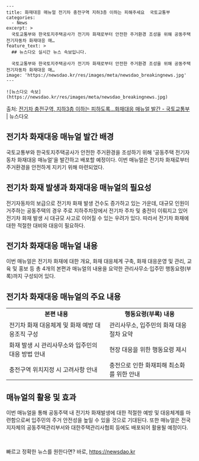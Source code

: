     ---
    title: 화재대응 매뉴얼 전기차 충전구역 지하3층 이하는 피해주세요  국토교통부
    categories:
      - News
    excerpt: >
      국토교통부와 한국토지주택공사가 전기차 화재로부터 안전한 주거환경 조성을 위해 공동주택 전기자동차 화재대응 매…
    feature_text: >
      ## 뉴스다오 실시간 뉴스 속보입니다.
    
      국토교통부와 한국토지주택공사가 전기차 화재로부터 안전한 주거환경 조성을 위해 공동주택 전기자동차 화재대응 매…
    image: 'https://newsdao.kr/res/images/meta/newsdao_breakingnews.jpg'
    ---
    
    ![뉴스다오 속보](https://newsdao.kr/res/images/meta/newsdao_breakingnews.jpg)

<p>출처: <a href="https://newsdao.kr/2763" rel="dofollow">전기차 충전구역, 지하3층 이하는 피하도록…화재대응 매뉴얼 발간 - 국토교통부</a> | 뉴스다오</p>

<h2 data-ke-size="size26">전기차 화재대응 매뉴얼 발간 배경</h2>
<p data-ke-size="size16">국토교통부와 한국토지주택공사가 안전한 주거환경을 조성하기 위해 '공동주택 전기자동차 화재대응 매뉴얼'을 발간하고 배포할 예정이다. 이번 매뉴얼은 전기차 화재로부터 주거환경을 안전하게 지키기 위해 마련되었다.</p>

<h2 data-ke-size="size26">전기차 화재 발생과 화재대응 매뉴얼의 필요성</h2>
<p data-ke-size="size16">전기자동차의 보급으로 전기차 화재 발생 건수도 증가하고 있는 가운데, 대규모 인원이 거주하는 공동주택의 경우 주로 지하주차장에서 전기차 주차 및 충전이 이뤄지고 있어 전기차 화재 발생 시 대규모 사고로 이어질 수 있는 우려가 있다. 따라서 전기차 화재에 대한 적절한 대비와 대응이 필요하다.</p>

<h2 data-ke-size="size26">전기차 화재대응 매뉴얼 내용</h2>
<p data-ke-size="size16">이번 매뉴얼은 전기차 화재에 대한 개요, 화재 대응체계 구축, 화재 대응운영 및 관리, 교육 및 홍보 등 총 4개의 본편과 매뉴얼의 내용을 요약한 관리사무소·입주민 행동요령(부록)까지 구성되어 있다.</p>

<h2 data-ke-size="size26">전기차 화재대응 매뉴얼의 주요 내용</h2>
<table>
	<tr>
		<td style="text-align: center; height: 17px;"><b>본편 내용</b></td>
		<td style="text-align: center; height: 17px;"><b>행동요령(부록) 내용</b></td>
	</tr>
	<tr>
		<td style="text-align: left;">전기차 화재 대응체계 및 화재 예방 대응조직 구성</td>
		<td style="text-align: left;">관리사무소, 입주민의 화재 대응 절차 요약</td>
	</tr>
	<tr>
		<td style="text-align: left;">화재 발생 시 관리사무소와 입주민의 대응 방법 안내</td>
		<td style="text-align: left;">현장 대응을 위한 행동요령 제시</td>
	</tr>
	<tr>
		<td style="text-align: left;">충전구역 위치지정 시 고려사항 안내</td>
		<td style="text-align: left;">충전으로 인한 화재피해 최소화를 위한 안내</td>
	</tr>
</table>

<h2 data-ke-size="size26">매뉴얼의 활용 및 효과</h2>
<p data-ke-size="size16">이번 매뉴얼을 통해 공동주택 내 전기차 화재발생에 대한 적절한 예방 및 대응체계를 마련함으로써 입주민의 주거 안전성을 높일 수 있을 것으로 기대된다. 또한 매뉴얼은 전국 지자체의 공동주택관리부서와 대한주택관리사협회 등에도 배포되어 활용될 예정이다.</p>

<p data-ke-size="size16">&nbsp;</p> 

빠르고 정확한 뉴스를 원한다면? 바로, <a href="https://newsdao.kr" rel="dofollow">https://newsdao.kr</a>


    
